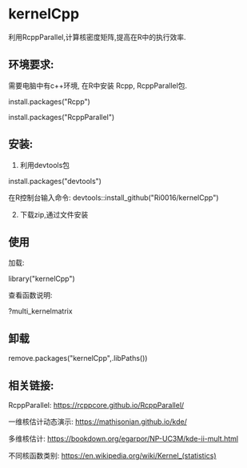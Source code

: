 # kernelCpp

利用RcppParallel,计算核密度矩阵,提高在R中的执行效率.

## 环境要求:

需要电脑中有c++环境,
在R中安装 Rcpp, RcppParallel包.

install.packages("Rcpp")

install.packages("RcppParallel")



## 安装:

1. 利用devtools包


install.packages("devtools")

在R控制台输入命令:
devtools::install_github("Ri0016/kernelCpp")

2. 下载zip,通过文件安装

## 使用
加载:

library("kernelCpp")

查看函数说明:

?multi_kernelmatrix

## 卸载
remove.packages("kernelCpp",.libPaths())



## 相关链接:

RcppParallel:
https://rcppcore.github.io/RcppParallel/

一维核估计动态演示:
https://mathisonian.github.io/kde/

多维核估计:
https://bookdown.org/egarpor/NP-UC3M/kde-ii-mult.html

不同核函数类别:
https://en.wikipedia.org/wiki/Kernel_(statistics)





